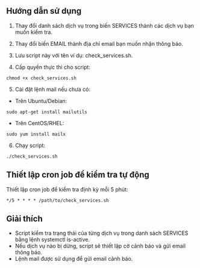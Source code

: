 ## Hướng dẫn sử dụng
1. Thay đổi danh sách dịch vụ trong biến SERVICES thành các dịch vụ bạn muốn kiểm tra.

2. Thay đổi biến EMAIL thành địa chỉ email bạn muốn nhận thông báo.

3. Lưu script này với tên ví dụ: check_services.sh.

4. Cấp quyền thực thi cho script:
```shell
chmod +x check_services.sh
```
5. Cài đặt lệnh mail nếu chưa có:
- Trên Ubuntu/Debian:
```shell
sudo apt-get install mailutils
```
- Trên CentOS/RHEL:
```shell
sudo yum install mailx
```
6. Chạy script:
```shell
./check_services.sh
```
## Thiết lập cron job để kiểm tra tự động
Thiết lập cron job để kiểm tra định kỳ mỗi 5 phút:
```shell
*/5 * * * * /path/to/check_services.sh
```
## Giải thích 
- Script kiểm tra trạng thái của từng dịch vụ trong danh sách SERVICES bằng lệnh systemctl is-active.
- Nếu dịch vụ nào bị dừng, script sẽ thiết lập cờ cảnh báo và gửi email thông báo.
- Lệnh mail được sử dụng để gửi email cảnh báo.

